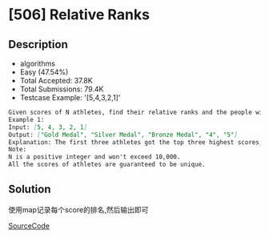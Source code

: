 # [506] Relative Ranks

## Description

* algorithms
* Easy (47.54%)
* Total Accepted:    37.8K
* Total Submissions: 79.4K
* Testcase Example:  '[5,4,3,2,1]'

```md
Given scores of N athletes, find their relative ranks and the people with the top three highest scores, who will be awarded medals: "Gold Medal", "Silver Medal" and "Bronze Medal".
Example 1:
Input: [5, 4, 3, 2, 1]
Output: ["Gold Medal", "Silver Medal", "Bronze Medal", "4", "5"]
Explanation: The first three athletes got the top three highest scores, so they got "Gold Medal", "Silver Medal" and "Bronze Medal". For the left two athletes, you just need to output their relative ranks according to their scores.
Note:
N is a positive integer and won't exceed 10,000.
All the scores of athletes are guaranteed to be unique.

```

## Solution

使用map记录每个score的排名,然后输出即可

[SourceCode](./solution.js)